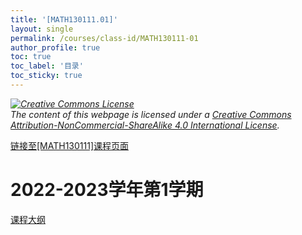 ```yaml
---
title: '[MATH130111.01]'
layout: single
permalink: /courses/class-id/MATH130111-01
author_profile: true
toc: true
toc_label: '目录'
toc_sticky: true
---
```


<div class='notice--warning'>
	<p><i><a rel='license' href='http://creativecommons.org/licenses/by-nc-sa/4.0/'><img alt='Creative Commons License' style='border-width:0' src='https://i.creativecommons.org/l/by-nc-sa/4.0/88x31.png' /></a><br /> The content of this webpage is licensed under a <a rel='license' href='http://creativecommons.org/licenses/by-nc-sa/4.0/'>Creative Commons Attribution-NonCommercial-ShareAlike 4.0 International License</a>.</i></p>
</div>

<a href='https://fdu-math.github.io/courses/MATH130111'>链接至[MATH130111]课程页面</a>

# 2022-2023学年第1学期
<a href='https://fdu-math.github.io/courses/syllabus/MATH130111.01-2022-2023-1 (Encrypted).pdf'>课程大纲</a>


